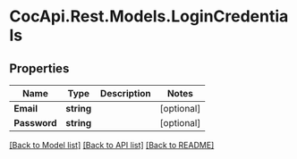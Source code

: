﻿# CocApi.Rest.Models.LoginCredentials

## Properties

Name | Type | Description | Notes
------------ | ------------- | ------------- | -------------
**Email** | **string** |  | [optional] 
**Password** | **string** |  | [optional] 

[[Back to Model list]](../../README.md#documentation-for-models) [[Back to API list]](../../README.md#documentation-for-api-endpoints) [[Back to README]](../../README.md)


